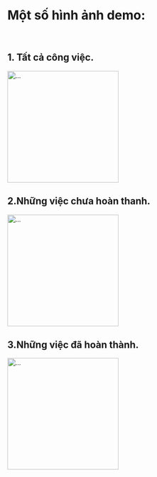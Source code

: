 
<h1>Một số hình ảnh demo:</h1>
<br>

<h2>1. Tất cả công việc.</h2>
<img src="https://scontent.fsgn5-12.fna.fbcdn.net/v/t1.15752-9/274228371_692693498404057_3092723967740994600_n.png?_nc_cat=103&ccb=1-5&_nc_sid=ae9488&_nc_ohc=_Qzcpztz3cUAX-D5o5l&_nc_ht=scontent.fsgn5-12.fna&oh=03_AVJHHGR2yAg-frGTQqgVbOV1NKkDkf-7RMmFbbQEUFD9hw&oe=623CD78A" alt="..." width="250" />

<h2>2.Những việc chưa hoàn thanh.</h2>
<img src="https://scontent.fsgn5-15.fna.fbcdn.net/v/t1.15752-9/273907777_1358876734630439_4527772128784671126_n.png?_nc_cat=111&ccb=1-5&_nc_sid=ae9488&_nc_ohc=lUUvIfQ0_QkAX-wJZxz&_nc_ht=scontent.fsgn5-15.fna&oh=03_AVJ_g0dRTsZoLYnGq-MFJIiAigB7pMySDzwspDAhw9A9Tw&oe=623B37B4" alt="..." width="250" />

<h2>3.Những việc đã hoàn thành.</h2>
<img src="https://scontent.fsgn5-4.fna.fbcdn.net/v/t1.15752-9/273562369_4583322511776036_2520783768458594588_n.png?_nc_cat=102&ccb=1-5&_nc_sid=ae9488&_nc_ohc=zUGkWw_4WzwAX9lMR0Q&_nc_ht=scontent.fsgn5-4.fna&oh=03_AVLM_MAG8PoiQb7t2apNQ75573kXTXAKQIFw1qZeb1fFuA&oe=623C73E2" alt="..." width="250" />

